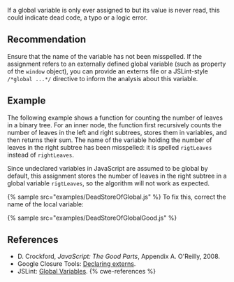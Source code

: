 If a global variable is only ever assigned to but its value is never read, this could indicate dead code, a typo or a logic error.


## Recommendation
Ensure that the name of the variable has not been misspelled. If the assignment refers to an externally defined global variable (such as property of the `window` object), you can provide an externs file or a JSLint-style `/*global ...*/` directive to inform the analysis about this variable.


## Example
The following example shows a function for counting the number of leaves in a binary tree. For an inner node, the function first recursively counts the number of leaves in the left and right subtrees, stores them in variables, and then returns their sum. The name of the variable holding the number of leaves in the right subtree has been misspelled: it is spelled `rigtLeaves` instead of `rightLeaves`.

Since undeclared variables in JavaScript are assumed to be global by default, this assignment stores the number of leaves in the right subtree in a global variable `rigtLeaves`, so the algorithm will not work as expected.

{% sample src="examples/DeadStoreOfGlobal.js" %}
To fix this, correct the name of the local variable:

{% sample src="examples/DeadStoreOfGlobalGood.js" %}

## References
* D. Crockford, *JavaScript: The Good Parts*, Appendix A. O'Reilly, 2008.
* Google Closure Tools: [Declaring externs](https://developers.google.com/closure/compiler/docs/api-tutorial3?csw=1#externs).
* JSLint: [Global Variables](http://www.jslint.com/help.html#global).
{% cwe-references %}
